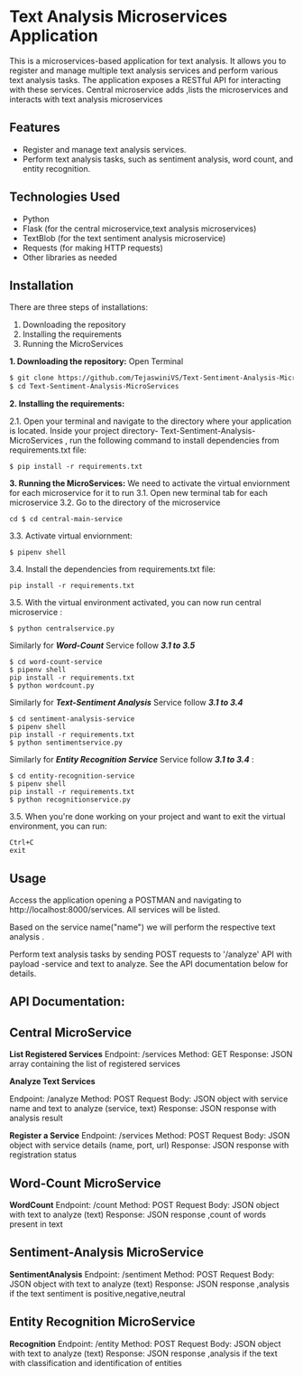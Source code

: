 # Text Analysis Microservices Application

This is a microservices-based application for text analysis. It allows you to register and manage multiple text analysis services and perform various text analysis tasks. The application exposes a RESTful API for interacting with these services.
Central microservice adds ,lists the microservices and interacts with text analysis microservices

## Features

- Register and manage text analysis services.
- Perform text analysis tasks, such as sentiment analysis, word count, and entity recognition.

## Technologies Used

- Python
- Flask (for the central microservice,text analysis microservices)
- TextBlob (for the text sentiment analysis microservice)
- Requests (for making HTTP requests)
- Other libraries as needed

## Installation
There are three steps of installations:
1. Downloading the repository
2. Installing the requirements
3. Running the MicroServices

**1. Downloading the repository:**
Open Terminal
```bash
$ git clone https://github.com/TejaswiniVS/Text-Sentiment-Analysis-MicroServices.git
$ cd Text-Sentiment-Analysis-MicroServices
```
**2. Installing the requirements:**

2.1. Open your terminal and navigate to the  directory where your application is located.
    Inside your project directory- Text-Sentiment-Analysis-MicroServices , run the following command to install dependencies from requirements.txt file:
```
$ pip install -r requirements.txt
```

**3. Running the MicroServices:**
We need to activate the virtual enviornment for each microservice for it to run
3.1. Open new terminal tab for each microservice
3.2. Go to the directory of the microservice

```
cd $ cd central-main-service
```
3.3. Activate virtual enviornment:
```
$ pipenv shell
```
3.4. Install the dependencies from requirements.txt file:
```
pip install -r requirements.txt
```
3.5. With the virtual environment activated, you can now run central microservice :
```
$ python centralservice.py
```
Similarly for ***Word-Count*** Service follow ***3.1 to 3.5***
```
$ cd word-count-service
$ pipenv shell
pip install -r requirements.txt
$ python wordcount.py
```
Similarly for *****Text-Sentiment Analysis***** Service follow ***3.1 to 3.4***
```
$ cd sentiment-analysis-service
$ pipenv shell
pip install -r requirements.txt
$ python sentimentservice.py
```
Similarly for ***Entity Recognition Service*** Service follow ***3.1 to 3.4*** :
```
$ cd entity-recognition-service
$ pipenv shell
pip install -r requirements.txt
$ python recognitionservice.py
```
3.5. When you're done working on your project and want to exit the virtual environment, you can run:
```
Ctrl+C
exit
```
## Usage

Access the application opening a POSTMAN and navigating to http://localhost:8000/services.
All services will be listed.

Based on the service name("name") we will perform the respective text analysis . 

Perform text analysis tasks by sending POST requests to '/analyze' API with payload -service and text to analyze. See the API documentation below for details.
## API Documentation:

## Central MicroService
**List Registered Services**
Endpoint: /services
Method: GET
Response: JSON array containing the list of registered services

**Analyze Text Services**

Endpoint: /analyze
Method: POST
Request Body: JSON object with service name and text to analyze (service, text)
Response: JSON response with analysis result 

**Register a Service**
Endpoint: /services
Method: POST
Request Body: JSON object with service details (name, port, url)
Response: JSON response with registration status

## Word-Count MicroService
**WordCount**
Endpoint: /count
Method: POST
Request Body: JSON object with text to analyze (text)
Response: JSON response ,count of words present in text

## Sentiment-Analysis MicroService
**SentimentAnalysis**
Endpoint: /sentiment
Method: POST
Request Body: JSON object with text to analyze (text)
Response: JSON response ,analysis if the text sentiment is positive,negative,neutral

## Entity Recognition MicroService
**Recognition**
Endpoint: /entity
Method: POST
Request Body: JSON object with text to analyze (text)
Response: JSON response ,analysis if the text with classification and identification of entities
